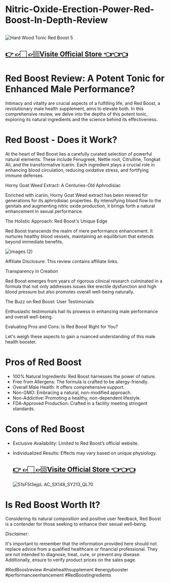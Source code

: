 # Nitric-Oxide-Erection-Power-Red-Boost-In-Depth-Review
##
##
![Hard Wood Tonic Red Boost 5](https://github.com/user-attachments/assets/3e7f19dc-5b59-4136-be6d-2fff901536ca)


## [👉 👉🏻 👉🏼Visite Official Store 👈👈👈](https://tinyurl.com/zdyk95zm )


# Red Boost Review: A Potent Tonic for Enhanced Male Performance?

Intimacy and vitality are crucial aspects of a fulfilling life, and Red Boost, a revolutionary male health supplement, aims to elevate both. In this comprehensive review, we delve into the depths of this potent tonic, exploring its natural ingredients and the science behind its effectiveness.

# Red Boost - Does it Work?

At the heart of Red Boost lies a carefully curated selection of powerful natural elements. These include Fenugreek, Nettle root, Citrulline, Tongkat Ali, and the transformative Icariin. Each ingredient plays a crucial role in enhancing blood circulation, reducing oxidative stress, and fortifying immune defenses.

Horny Goat Weed Extract: A Centuries-Old Aphrodisiac

Enriched with icariin, Horny Goat Weed extract has been revered for generations for its aphrodisiac properties. By intensifying blood flow to the genitals and augmenting nitric oxide production, it brings forth a natural enhancement in sexual performance.

The Holistic Approach: Red Boost's Unique Edge

Red Boost transcends the realm of mere performance enhancement. It nurtures healthy blood vessels, maintaining an equilibrium that extends beyond immediate benefits.

![images (2)](https://github.com/user-attachments/assets/29b2ffc6-5cda-4210-bc54-b6dbcf24245d)


Affiliate Disclosure:
This review contains affiliate links. 

Transparency in Creation

Red Boost emerges from years of rigorous clinical research culminated in a formula that not only addresses issues like erectile dysfunction and high blood pressure but also promotes overall well-being naturally.

The Buzz on Red Boost: User Testimonials

Enthusiastic testimonials hail its prowess in enhancing male performance and overall well-being.

Evaluating Pros and Cons: Is Red Boost Right for You?

Let's weigh these aspects to gain a nuanced understanding of this male health booster.

# Pros of Red Boost
- 100% Natural Ingredients: Red Boost harnesses the power of nature.
- Free from Allergens: The formula is crafted to be allergy-friendly.
- Overall Male Health: It offers comprehensive support.
- Non-GMO: Embracing a natural, non-modified approach.
- Non-Addictive: Promoting a healthy, non-dependent lifestyle.
- FDA-Approved Production: Crafted in a facility meeting stringent standards.

# Cons of Red Boost
- Exclusive Availability: Limited to Red Boost’s official website.
- Individualized Results: Effects may vary based on unique physiology.

  ## [👉 👉🏻 👉🏼Visite Official Store 👈👈👈](https://tinyurl.com/zdyk95zm )

  ![51sF5I3ejpL _AC_SX148_SY213_QL70_](https://github.com/user-attachments/assets/b7b6c7cc-9734-4ec9-8a8e-85ad9895da75)


# Is Red Boost Worth It?

Considering its natural composition and positive user feedback, Red Boost is a contender for those seeking to enhance their sexual well-being. 


*Disclaimer:*

It's important to remember that the information provided here should not replace advice from a qualified healthcare or financial professional. They are not intended to diagnose, treat, cure, or prevent any disease. Additionally, ensure to verify product prices on the sales page.


#RedBoostreview
#malehealthsupplement
#energybooster
#performanceenhancement
#RedBoostingredients




